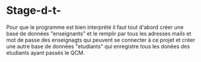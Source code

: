 # Stage-d-t-
Pour que le programme est bien interprété  il faut tout d'abord créer une base de données "enseignants" et le remplir par tous les adresses mails et mot de passe des enseignagts qui peuvent se connecter à ce projet et créer une autre base de données "etudiants" qui enregistre tous les donées des etudiants ayant passés le QCM.
